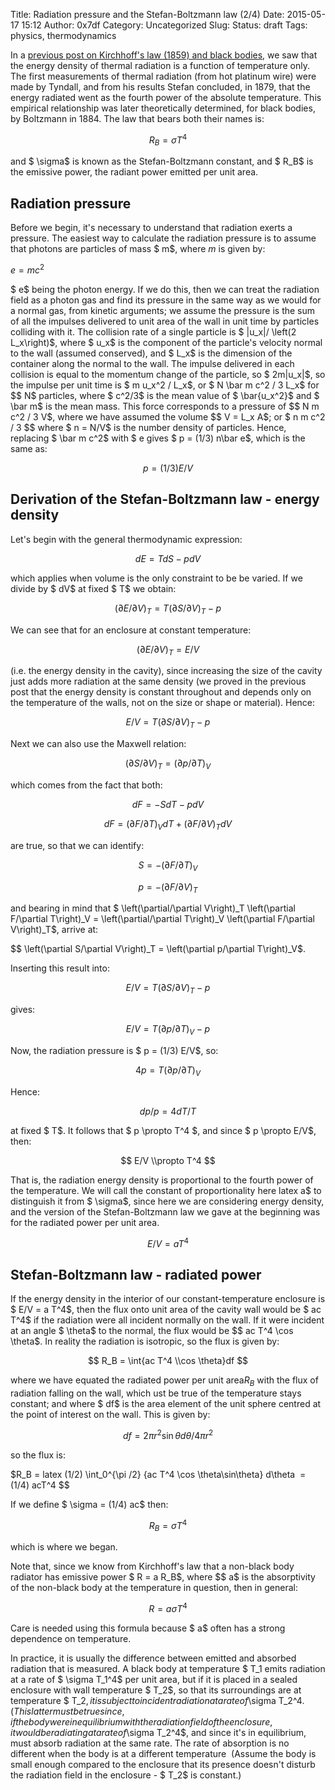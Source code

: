 Title: Radiation pressure and the Stefan-Boltzmann law (2/4)
Date: 2015-05-17 15:12
Author: 0x7df
Category: Uncategorized
Slug: 
Status: draft
Tags: physics, thermodynamics

In a [previous post on Kirchhoff's law (1859) and black bodies]({filename}thermal-radiation-kirchhoffs-law-and-black-bodies-14.md), we saw
that the energy density of thermal radiation is a function of
temperature only. The first measurements of thermal radiation (from hot
platinum wire) were made by Tyndall, and from his results Stefan
concluded, in 1879, that the energy radiated went as the fourth power of
the absolute temperature. This empirical relationship was later
theoretically determined, for black bodies, by Boltzmann in 1884. The
law that bears both their names is:

$$ R_B = \sigma T^4 $$

and $ \sigma$ is known as the Stefan-Boltzmann
constant, and $ R_B$ is the emissive power, the
radiant power emitted per unit area.

Radiation pressure
------------------

Before we begin, it's necessary to understand that radiation exerts a
pressure. The easiest way to calculate the radiation pressure is to
assume that photons are particles of mass $ m$, where
$m$ is given by:

$e = mc^2$

$ e$ being the photon energy. If we do this, then we
can treat the radiation field as a photon gas and find its pressure in
the same way as we would for a normal gas, from kinetic arguments; we
assume the pressure is the sum of all the impulses delivered to unit
area of the wall in unit time by particles colliding with it. The
collision rate of a single particle is $ |u_x|/ \left(2
L_x\right)$, where $ u_x$ is the
component of the particle's velocity normal to the wall (assumed
conserved), and $ L_x$ is the dimension of the
container along the normal to the wall. The impulse delivered in each
collision is equal to the momentum change of the particle, so
$ 2m|u_x|$, so the impulse per unit time is $ m u_x^2
/ L_x$, or $ N \bar m c^2 / 3 L_x$ for
$$ N$ particles, where $ c^2/3$ is
the mean value of $ \bar{u_x^2}$ and $ \bar m$
is the mean mass. This force corresponds to a pressure of
$$ N m c^2 / 3 V$, where we have assumed the volume
$$ V = L_x A$; or $ n m c^2 / 3 $$
where $ n = N/V$ is the number density of particles.
Hence, replacing $ \bar m c^2$ with $ e
gives $ p = (1/3) n\bar e$, which is the
same as:

$$ p = (1/3) E/V $$

Derivation of the Stefan-Boltzmann law - energy density
-------------------------------------------------------

Let's begin with the general thermodynamic expression:

$$ dE = T dS - p dV $$

which applies when volume is the only constraint to be be varied. If we
divide by $ dV$ at fixed $ T$ we
obtain:

$$ \left( \partial E/\partial V\right)_T = T \left(\partial
S/\partial V\right)_T - p $$

We can see that for an enclosure at constant temperature:

$$ \left(\partial E/\partial V\right)_T = E/V $$

(i.e. the energy density in the cavity), since increasing the size of
the cavity just adds more radiation at the same density (we proved in
the previous post that the energy density is constant throughout and
depends only on the temperature of the walls, not on the size or shape
or material). Hence:

$$ E/V = T \left(\partial S/\partial V\right)_T - p
$$

Next we can also use the Maxwell relation:

$$ \left(\partial S/\partial V\right)_T = \left(\partial
p/\partial T\right)_V $$

which comes from the fact that both:

$$ dF = -S dT - p dV $$

$$ dF = \left(\partial F/\partial T\right)_V dT +
\left(\partial F/\partial V\right)_T dV $$

are true, so that we can identify:

$$ S = -\left(\partial F/\partial T\right)_V $$

$$ p = - \left(\partial F/\partial V\right)_T $$

and bearing in mind that $ \left(\partial/\partial V\right)_T
\left(\partial F/\partial T\right)_V = \left(\partial/\partial
T\right)_V \left(\partial F/\partial V\right)_T$,
arrive at:

$$ \left(\partial S/\partial V\right)_T = \left(\partial
p/\partial T\right)_V$.

Inserting this result into:

$$ E/V = T \left(\partial S/\partial V\right)_T - p
$$

gives:

$$ E/V = T \left(\partial p/\partial T\right)_V - p
$$

Now, the radiation pressure is $ p = (1/3) E/V$, so:

$$ 4p = T \left(\partial p/\partial T\right)_V
$$

Hence:

$$ dp/p = 4 dT/T $$

at fixed $ T$. It follows that $ p \\propto T^4
$, and since $ p \\propto E/V$, then:

$$ E/V \\propto T^4 $$

That is, the radiation energy density is proportional to the fourth
power of the temperature. We will call the constant of proportionality
here latex a$ to distinguish it from $ \sigma$,
since here we are considering energy density, and the
version of the Stefan-Boltzmann law we gave at the beginning was for the
radiated power per unit area.

$$ E/V = a T^4 $$

Stefan-Boltzmann law - radiated power
-------------------------------------

If the energy density in the interior of our constant-temperature
enclosure is $ E/V = a T^4$, then the flux onto unit
area of the cavity wall would be $ ac T^4$ if the
radiation were all incident normally on the wall. If it were incident at
an angle $ \theta$ to the normal, the flux would be
$$ ac T^4 \\cos \theta$. In reality the radiation is
isotropic, so the flux is given by:

$$ R_B = \int{ac T^4 \\cos \theta}df $$

where we have equated the radiated power per unit area$R_B$ with the
flux of radiation falling on the wall, which ust be true of the
temperature stays constant; and where $ df$ is the
area element of the unit sphere centred at the point of interest on the
wall. This is given by:

$$ df = 2\pi r^2 \sin \theta d\theta / 4\pi r^2
$$

so the flux is:

$R_B = latex (1/2) \int_0^{\pi /2} {ac T^4 \\cos
\theta\sin\theta} d\theta  = (1/4) acT^4 $$

If we define $ \sigma = (1/4) ac$ then:

$$ R_B = \sigma T^4 $$

which is where we began.

Note that, since we know from Kirchhoff's law that a non-black body
radiator has emissive power $ R = a R_B$, where
$$ a$ is the absorptivity of the non-black body at the
temperature in question, then in general:

$$ R = a\sigma T^4 $$

Care is needed using this formula because $ a$ often
has a strong dependence on temperature.

In practice, it is usually the difference between emitted and absorbed
radiation that is measured. A black body at temperature $ T_1
emits radiation at a rate of $ \sigma T_1^4$ per
unit area, but if it is placed in a sealed enclosure with wall
temperature $ T_2$, so that its surroundings are at
temperature $ T_2$, it is subject to incident
radiation at a rate of$\sigma T_2^4$. (This latter must
be true since, if the body were in equilibrium with the radiation field
of the enclosure, it would be radiating at a rate of$\sigma T_2^4$,
and since it's in equilibrium, must absorb radiation at
the same rate. The rate of absorption is no different when the body is
at a different temperature  (Assume the body is small enough compared to
the enclosure that its presence doesn't disturb the radiation field in
the enclosure - $ T_2$ is constant.)

